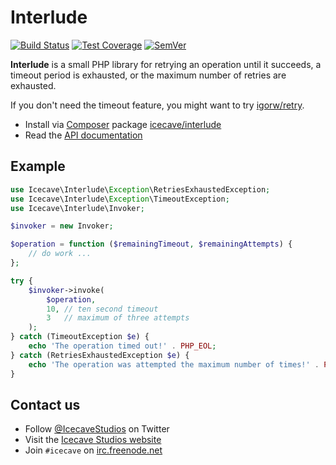 # Interlude

[![Build Status]](https://travis-ci.org/IcecaveStudios/interlude)
[![Test Coverage]](https://coveralls.io/r/IcecaveStudios/interlude?branch=develop)
[![SemVer]](http://semver.org)

**Interlude** is a small PHP library for retrying an operation until it succeeds,
a timeout period is exhausted, or the maximum number of retries are exhausted.

If you don't need the timeout feature, you might want to try [igorw/retry](https://github.com/igorw/retry).

* Install via [Composer](http://getcomposer.org) package [icecave/interlude](https://packagist.org/packages/icecave/interlude)
* Read the [API documentation](http://icecavestudios.github.io/interlude/artifacts/documentation/api/)

## Example

```php
use Icecave\Interlude\Exception\RetriesExhaustedException;
use Icecave\Interlude\Exception\TimeoutException;
use Icecave\Interlude\Invoker;

$invoker = new Invoker;

$operation = function ($remainingTimeout, $remainingAttempts) {
    // do work ...
};

try {
    $invoker->invoke(
        $operation,
        10, // ten second timeout
        3   // maximum of three attempts
    );
} catch (TimeoutException $e) {
    echo 'The operation timed out!' . PHP_EOL;
} catch (RetriesExhaustedException $e) {
    echo 'The operation was attempted the maximum number of times!' . PHP_EOL;
}
```

## Contact us

* Follow [@IcecaveStudios](https://twitter.com/IcecaveStudios) on Twitter
* Visit the [Icecave Studios website](http://icecave.com.au)
* Join `#icecave` on [irc.freenode.net](http://webchat.freenode.net?channels=icecave)

<!-- references -->
[Build Status]: http://img.shields.io/travis/IcecaveStudios/interlude/develop.svg?style=flat-square
[Test Coverage]: http://img.shields.io/coveralls/IcecaveStudios/interlude/develop.svg?style=flat-square
[SemVer]: http://img.shields.io/:semver-0.0.0-red.svg?style=flat-square

